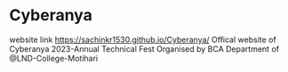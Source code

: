 # Cyberanya
website link https://sachinkr1530.github.io/Cyberanya/
Offical website of Cyberanya 2023-Annual Technical Fest Organised by BCA Department of @LND-College-Motihari
